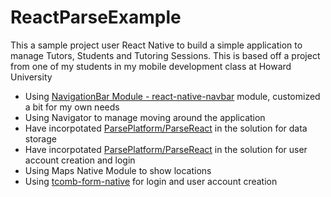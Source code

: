 # ReactParseExample

This a sample project user React Native to build a simple application to manage Tutors, Students and Tutoring Sessions. This is based off a project from one of my students in my mobile development class at Howard University

* Using [NavigationBar Module - react-native-navbar](https://www.npmjs.com/package/react-native-navbar) module, customized a bit for my own needs
* Using Navigator to manage moving around the application
* Have incorpotated [ParsePlatform/ParseReact](https://github.com/ParsePlatform/ParseReact) in the solution for data storage
* Have incorpotated [ParsePlatform/ParseReact](https://github.com/ParsePlatform/ParseReact) in the solution for user account creation and login
* Using Maps Native Module to show locations
* Using [tcomb-form-native](https://github.com/gcanti/tcomb-form-native) for login and user account creation

